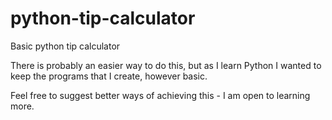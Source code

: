 # python-tip-calculator
Basic python tip calculator

There is probably an easier way to do this, but as I learn Python I wanted to keep the programs that I create, however basic.

Feel free to suggest better ways of achieving this - I am open to learning more.

